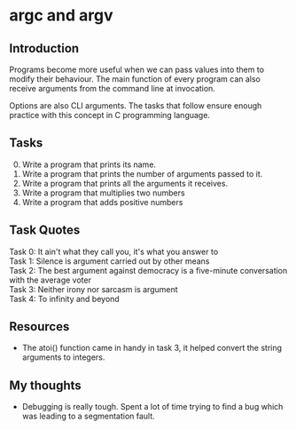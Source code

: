 # argc and argv

## Introduction
Programs become more useful when we can pass values into them
to modify their behaviour. The main function of every program
can also receive arguments from the command line at invocation.

Options are also CLI arguments. The tasks that follow ensure 
enough practice with this concept in C programming language.

## Tasks
0. Write a program that prints its name.  
1. Write a program that prints the number of arguments passed to it.  
2. Write a program that prints all the arguments it receives.
3. Write a program that multiplies two numbers  
4. Write a program that adds positive numbers

## Task Quotes
Task 0: It ain't what they call you, it's what you answer to  
Task 1: Silence is argument carried out by other means  
Task 2: The best argument against democracy is a five-minute conversation with the average voter  
Task 3: Neither irony nor sarcasm is argument  
Task 4: To infinity and beyond

## Resources  
* The atoi() function came in handy in task 3, it helped convert the 
string arguments to integers.

## My thoughts
* Debugging is really tough. Spent a lot of time trying to find a bug
which was leading to a segmentation fault.
